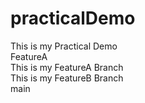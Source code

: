 # practicalDemo
This is my Practical Demo
<br>
FeatureA<br>
This is my FeatureA Branch<br>
This is my FeatureB Branch<br>
main
